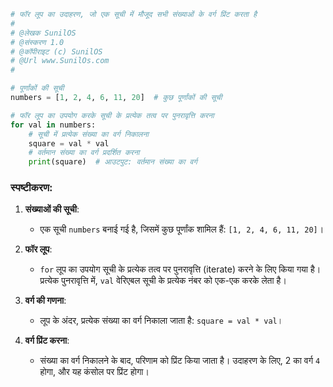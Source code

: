 

```python
# फॉर लूप का उदाहरण, जो एक सूची में मौजूद सभी संख्याओं के वर्ग प्रिंट करता है
#
# @लेखक SunilOS  
# @संस्करण 1.0
# @कॉपीराइट (c) SunilOS  
# @Url www.SunilOs.com
#

# पूर्णांकों की सूची
numbers = [1, 2, 4, 6, 11, 20]  # कुछ पूर्णांकों की सूची

# फॉर लूप का उपयोग करके सूची के प्रत्येक तत्व पर पुनरावृत्ति करना
for val in numbers:  
    # सूची में प्रत्येक संख्या का वर्ग निकालना
    square = val * val  
    # वर्तमान संख्या का वर्ग प्रदर्शित करना
    print(square)  # आउटपुट: वर्तमान संख्या का वर्ग
```

### स्पष्टीकरण:

1. **संख्याओं की सूची**:
   - एक सूची `numbers` बनाई गई है, जिसमें कुछ पूर्णांक शामिल हैं: `[1, 2, 4, 6, 11, 20]`।

2. **फॉर लूप**:
   - `for` लूप का उपयोग सूची के प्रत्येक तत्व पर पुनरावृत्ति (iterate) करने के लिए किया गया है। प्रत्येक पुनरावृत्ति में, `val` वेरिएबल सूची के प्रत्येक नंबर को एक-एक करके लेता है।

3. **वर्ग की गणना**:
   - लूप के अंदर, प्रत्येक संख्या का वर्ग निकाला जाता है: `square = val * val`।

4. **वर्ग प्रिंट करना**:
   - संख्या का वर्ग निकालने के बाद, परिणाम को प्रिंट किया जाता है। उदाहरण के लिए, 2 का वर्ग `4` होगा, और यह कंसोल पर प्रिंट होगा।

